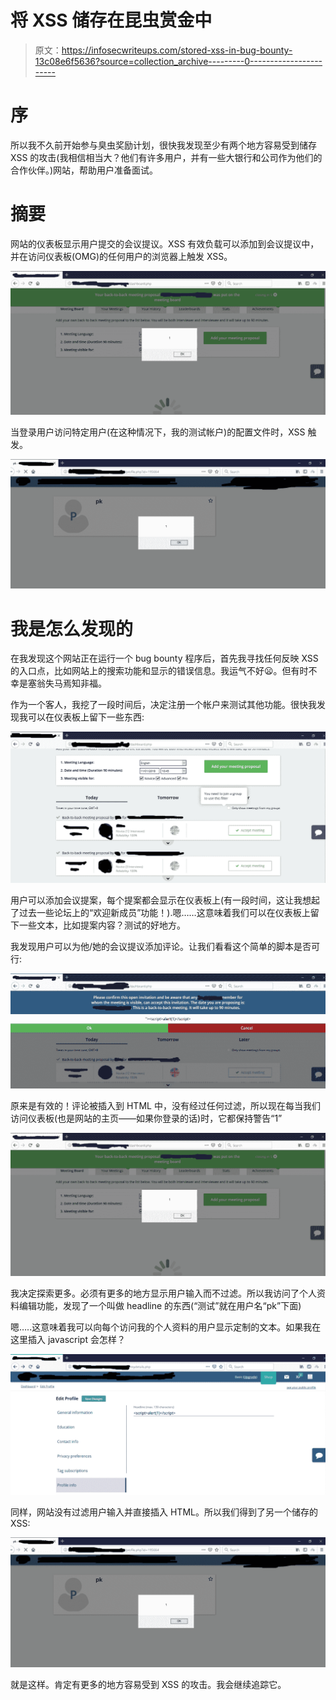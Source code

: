 # 将 XSS 储存在昆虫赏金中

> 原文：<https://infosecwriteups.com/stored-xss-in-bug-bounty-13c08e6f5636?source=collection_archive---------0----------------------->

# 序

所以我不久前开始参与臭虫奖励计划，很快我发现至少有两个地方容易受到储存 XSS 的攻击(我相信相当大？他们有许多用户，并有一些大银行和公司作为他们的合作伙伴。)网站，帮助用户准备面试。

# 摘要

网站的仪表板显示用户提交的会议提议。XSS 有效负载可以添加到会议提议中，并在访问仪表板(OMG)的任何用户的浏览器上触发 XSS。

![](img/b47eb7a004beeda5649f0d7e2fed09c4.png)

当登录用户访问特定用户(在这种情况下，我的测试帐户)的配置文件时，XSS 触发。

![](img/484190fafae21291de62248c576b5bd5.png)

# 我是怎么发现的

在我发现这个网站正在运行一个 bug bounty 程序后，首先我寻找任何反映 XSS 的入口点，比如网站上的搜索功能和显示的错误信息。我运气不好😦。但有时不幸是塞翁失马焉知非福。

作为一个客人，我挖了一段时间后，决定注册一个帐户来测试其他功能。很快我发现我可以在仪表板上留下一些东西:

![](img/ecf692baea08dde35a035900a1be8dac.png)

用户可以添加会议提案，每个提案都会显示在仪表板上(有一段时间，这让我想起了过去一些论坛上的“欢迎新成员”功能！).嗯……这意味着我们可以在仪表板上留下一些文本，比如提案内容？测试的好地方。

我发现用户可以为他/她的会议提议添加评论。让我们看看这个简单的脚本是否可行:

![](img/51a85ecdb7d7a61273be76d02bf2b1e3.png)

原来是有效的！评论被插入到 HTML 中，没有经过任何过滤，所以现在每当我们访问仪表板(也是网站的主页——如果你登录的话)时，它都保持警告“1”

![](img/85d0a0a525bd435bc605760e0833226b.png)

我决定探索更多。必须有更多的地方显示用户输入而不过滤。所以我访问了个人资料编辑功能，发现了一个叫做 headline 的东西(“测试”就在用户名“pk”下面)

嗯…..这意味着我可以向每个访问我的个人资料的用户显示定制的文本。如果我在这里插入 javascript 会怎样？

![](img/98b497051a39d2c856e6790a3519a14c.png)

同样，网站没有过滤用户输入并直接插入 HTML。所以我们得到了另一个储存的 XSS:

![](img/768e5b93d07a9cc6e683b0a0aa568ed8.png)

就是这样。肯定有更多的地方容易受到 XSS 的攻击。我会继续追踪它。